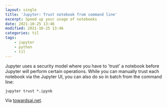 ```yaml
---
layout: single
title: 'Jupyter: Trust notebook from command line'
excerpt: Speed up your usage of notebooks
date: 2021-10-25 13:46
modified: 2021-10-25 13:46
categories: til
tags:
    - jupyter
    - python
    - til
---
```


Jupyter uses a security model where you have to 'trust' a notebook before Jupyter will perform certain operations.
While you can manually trust each notebook via the Jupyter UI, you can also do so in batch from the command line:

```shell
jupyter trust *.ipynb
```

Via [towardsai.net](https://pub.towardsai.net/7-awesome-jupyter-utilities-that-you-should-be-aware-of-f3afdb75c2b).
